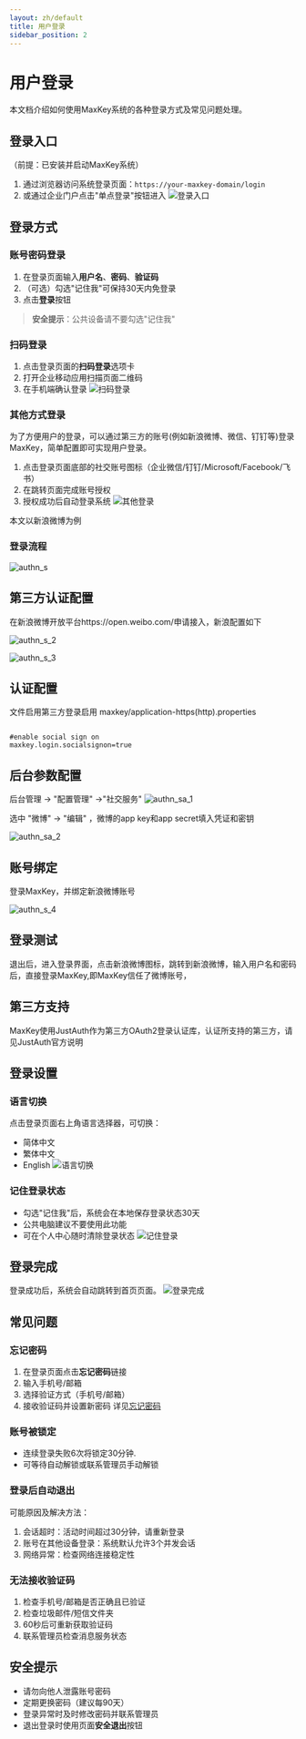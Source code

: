 ```yaml
---
layout: zh/default
title: 用户登录
sidebar_position: 2
---
```


# 用户登录

本文档介绍如何使用MaxKey系统的各种登录方式及常见问题处理。

## 登录入口
（前提：已安装并启动MaxKey系统）
1. 通过浏览器访问系统登录页面：`https://your-maxkey-domain/login`
2. 或通过企业门户点击"单点登录"按钮进入
![登录入口](../../../static/images/authentication/登录管理/登录入口.png)

## 登录方式

### 账号密码登录

1. 在登录页面输入**用户名**、**密码**、**验证码**
2. （可选）勾选"记住我"可保持30天内免登录
3. 点击**登录**按钮

> **安全提示**：公共设备请不要勾选"记住我"

### 扫码登录

1. 点击登录页面的**扫码登录**选项卡
2. 打开企业移动应用扫描页面二维码
3. 在手机端确认登录
![扫码登录](../../../static/images/authentication/登录管理/扫码登录.png)


### 其他方式登录
为了方便用户的登录，可以通过第三方的账号(例如新浪微博、微信、钉钉等)登录MaxKey，简单配置即可实现用户登录。

1. 点击登录页面底部的社交账号图标（企业微信/钉钉/Microsoft/Facebook/飞书）
2. 在跳转页面完成账号授权
3. 授权成功后自动登录系统
![其他登录](../../../static/images/authentication/登录管理/其他登录.png)

本文以新浪微博为例



<h3>登录流程</h3>

![authn_s](/images/authn/authn_s.png)

## 第三方认证配置
在新浪微博开放平台https://open.weibo.com/申请接入，新浪配置如下

![authn_s_2](/images/authn/authn_s_2.png)

![authn_s_3](/images/authn/authn_s_3.png)

## 认证配置
文件启用第三方登录启用
maxkey/application-https(http).properties

<pre><code class="ini hljs">
#enable social sign on
maxkey.login.socialsignon=true
</code></pre>

## 后台参数配置

后台管理 -> "配置管理" ->"社交服务" 
![authn_sa_1](../../../static/images/adminster/配置管理/社交服务.png)

选中 "微博" -> "编辑" ，微博的app key和app secret填入凭证和密钥

![authn_sa_2](../../../static/images/adminster/配置管理/社交服务-微博.png)

## 账号绑定
登录MaxKey，并绑定新浪微博账号

![authn_s_4](../../../static/images/adminster/配置管理/客户端绑定微博.png)

## 登录测试

退出后，进入登录界面，点击新浪微博图标，跳转到新浪微博，输入用户名和密码后，直接登录MaxKey,即MaxKey信任了微博账号，
## 第三方支持

MaxKey使用JustAuth作为第三方OAuth2登录认证库，认证所支持的第三方，请见JustAuth官方说明




## 登录设置

### 语言切换
点击登录页面右上角语言选择器，可切换：
- 简体中文
- 繁体中文
- English
![语言切换](../../../static/images/authentication/登录管理/语言切换.png)


### 记住登录状态
- 勾选"记住我"后，系统会在本地保存登录状态30天
- 公共电脑建议不要使用此功能
- 可在个人中心随时清除登录状态
![记住登录](../../../static/images/authentication/登录管理/记住登录.png)

## 登录完成
登录成功后，系统会自动跳转到首页页面。
![登录完成](../../../static/images/authentication/登录管理/登录完成.png)

## 常见问题

### 忘记密码
1. 在登录页面点击**忘记密码**链接   
2. 输入手机号/邮箱
3. 选择验证方式（手机号/邮箱）
4. 接收验证码并设置新密码 
详见[忘记密码](../authentication/忘记密码.md)
### 账号被锁定
- 连续登录失败6次将锁定30分钟.
- 可等待自动解锁或联系管理员手动解锁


### 登录后自动退出
可能原因及解决方法：
1. 会话超时：活动时间超过30分钟，请重新登录
2. 账号在其他设备登录：系统默认允许3个并发会话
3. 网络异常：检查网络连接稳定性

### 无法接收验证码
1. 检查手机号/邮箱是否正确且已验证
2. 检查垃圾邮件/短信文件夹
3. 60秒后可重新获取验证码
4. 联系管理员检查消息服务状态

## 安全提示

- 请勿向他人泄露账号密码
- 定期更换密码（建议每90天）
- 登录异常时及时修改密码并联系管理员
- 退出登录时使用页面**安全退出**按钮